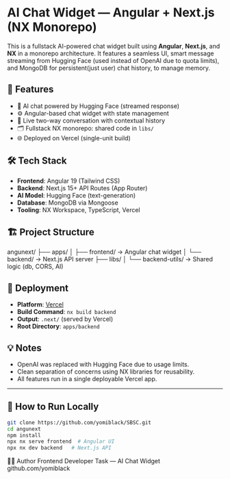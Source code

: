 # AI Chat Widget — Angular + Next.js (NX Monorepo)

This is a fullstack AI-powered chat widget built using **Angular**, **Next.js**, and **NX** in a monorepo architecture. It features a seamless UI, smart message streaming from Hugging Face (used instead of OpenAI due to quota limits), and MongoDB for persistent(just user) chat history, to manage memory.

## 🧠 Features

- 💬 AI chat powered by Hugging Face (streamed response)
- ⚙️ Angular-based chat widget with state management
- 🔁 Live two-way conversation with contextual history
- 🗂 Fullstack NX monorepo: shared code in `libs/`
- 🌐 Deployed on Vercel (single-unit build)

## 🛠 Tech Stack

- **Frontend**: Angular 19 (Tailwind CSS)
- **Backend**: Next.js 15+ API Routes (App Router)
- **AI Model**: Hugging Face (text-generation)
- **Database**: MongoDB via Mongoose
- **Tooling**: NX Workspace, TypeScript, Vercel

## 🏗 Project Structure

angunext/ ├── apps/ │ ├── frontend/ → Angular chat widget │ └── backend/ → Next.js API server ├── libs/ │ └── backend-utils/ → Shared logic (db, CORS, AI)

## 🚀 Deployment

- **Platform**: [Vercel](https://vercel.com/)
- **Build Command**: `nx build backend`
- **Output**: `.next/` (served by Vercel)
- **Root Directory**: `apps/backend`

## 💡 Notes

- OpenAI was replaced with Hugging Face due to usage limits.
- Clean separation of concerns using NX libraries for reusability.
- All features run in a single deployable Vercel app.

---

## 📂 How to Run Locally

```bash
git clone https://github.com/yomiblack/SBSC.git
cd angunext
npm install
npx nx serve frontend  # Angular UI
npx nx dev backend   # Next.js API
```

👨‍💻 Author
Frontend Developer Task — AI Chat Widget
github.com/yomiblack
